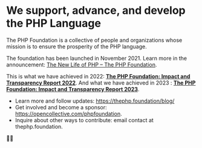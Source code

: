 # We support, advance, and develop the PHP Language

The PHP Foundation is a collective of people and organizations whose mission is to ensure the prosperity of the PHP language.

The foundation has been launched in November 2021. Learn more in the announcement: [The New Life of PHP – The PHP Foundation](https://blog.jetbrains.com/phpstorm/2021/11/the-php-foundation/).

This is what we have achieved in 2022: **[The PHP Foundation: Impact and Transparency Report 2022](https://thephp.foundation/blog/2022/11/22/transparency-and-impact-report-2022/)**.
And what we have achieved in 2023 : **[The PHP Foundation: Impact and Transparency Report 2023](https://thephp.foundation/blog/2024/02/26/transparency-and-impact-report-2023/)**.

- Learn more and follow updates: https://thephp.foundation/blog/
- Get involved and become a sponsor: https://opencollective.com/phpfoundation.
- Inquire about other ways to contribute: email contact at thephp.foundation.

💜🐘
